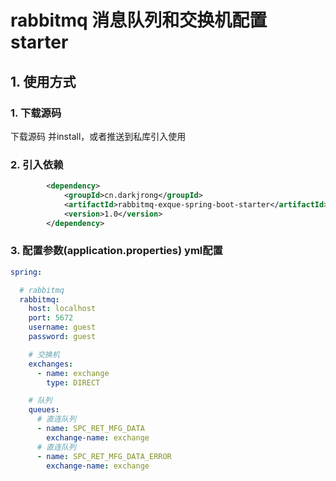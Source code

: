 # rabbitmq 消息队列和交换机配置 starter

## 1. 使用方式

### 1. 下载源码

下载源码 并install，或者推送到私库引入使用

### 2. 引入依赖

```xml
        <dependency>
            <groupId>cn.darkjrong</groupId>
            <artifactId>rabbitmq-exque-spring-boot-starter</artifactId>
            <version>1.0</version>
        </dependency>
```

### 3. 配置参数(application.properties)  yml配置
```yaml
spring:

  # rabbitmq
  rabbitmq:
    host: localhost
    port: 5672
    username: guest
    password: guest

    # 交换机
    exchanges:
      - name: exchange
        type: DIRECT

    # 队列
    queues:
      # 直连队列
      - name: SPC_RET_MFG_DATA
        exchange-name: exchange
      # 直连队列
      - name: SPC_RET_MFG_DATA_ERROR
        exchange-name: exchange

```














